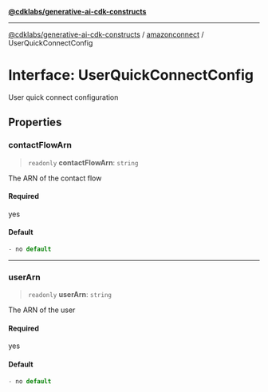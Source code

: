 [**@cdklabs/generative-ai-cdk-constructs**](../../../../README.md)

***

[@cdklabs/generative-ai-cdk-constructs](../../../../README.md) / [amazonconnect](../README.md) / UserQuickConnectConfig

# Interface: UserQuickConnectConfig

User quick connect configuration

## Properties

### contactFlowArn

> `readonly` **contactFlowArn**: `string`

The ARN of the contact flow

#### Required

yes

#### Default

```ts
- no default
```

***

### userArn

> `readonly` **userArn**: `string`

The ARN of the user

#### Required

yes

#### Default

```ts
- no default
```
